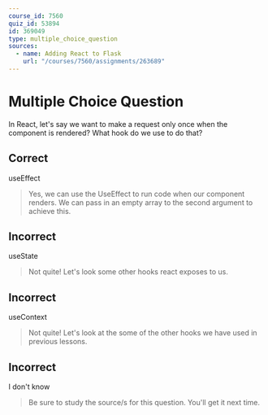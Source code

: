 ```yaml
---
course_id: 7560
quiz_id: 53894
id: 369049
type: multiple_choice_question
sources:
  - name: Adding React to Flask
    url: "/courses/7560/assignments/263689"
---
```


# Multiple Choice Question

In React, let's say we want to make a request only once when the component is
rendered? What hook do we use to do that?

## Correct

useEffect

> Yes, we can use the UseEffect to run code when our component renders. We can
> pass in an empty array to the second argument to achieve this. 

## Incorrect

useState

> Not quite! Let's look some other hooks react exposes to us.

## Incorrect

useContext

> Not quite! Let's look at the some of the other hooks we have used in previous
> lessons.

## Incorrect

I don't know

> Be sure to study the source/s for this question. You'll get it next time.
